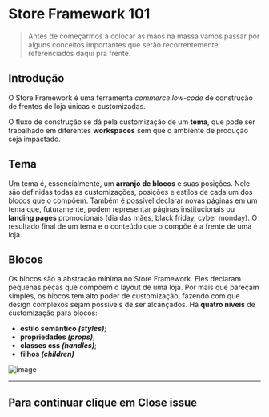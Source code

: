 # Store Framework 101

>Antes de começarmos a colocar as mãos na massa vamos passar por alguns conceitos importantes que serão recorrentemente referenciados daqui pra frente.

## Introdução

O Store Framework é uma ferramenta *commerce low-code* de construção de frentes de loja únicas e customizadas.

O fluxo de construção se dá pela customização de um **tema**, que pode ser trabalhado em diferentes **workspaces** sem que o ambiente de produção seja impactado. 

## Tema 

Um tema é, essencialmente, um **arranjo de blocos** e suas posições. Nele são definidas todas as customizações, posições e estilos de cada um dos blocos que o compõem. Também é possível declarar novas páginas em um tema que, futuramente, podem representar páginas institucionais ou **landing pages** promocionais (dia das mães, black friday, cyber monday). O resultado final de um tema e o conteúdo que o compõe é a frente de uma loja.

## Blocos

Os blocos são a abstração mínima no Store Framework. Eles declaram pequenas peças que compõem o layout de uma loja. Por mais que pareçam simples, os blocos tem alto poder de customização, fazendo com que design complexos sejam possíveis de ser alcançados. Há **quatro níveis** de customização para blocos: 
- **estilo semântico *(styles)***;
- **propriedades *(props)***;
- **classes css *(handles)***;
- **filhos *(children)***  

![image](https://user-images.githubusercontent.com/18701182/68428069-266cca80-018a-11ea-958b-818d392583a8.png)

----

## Para continuar clique em **Close issue**